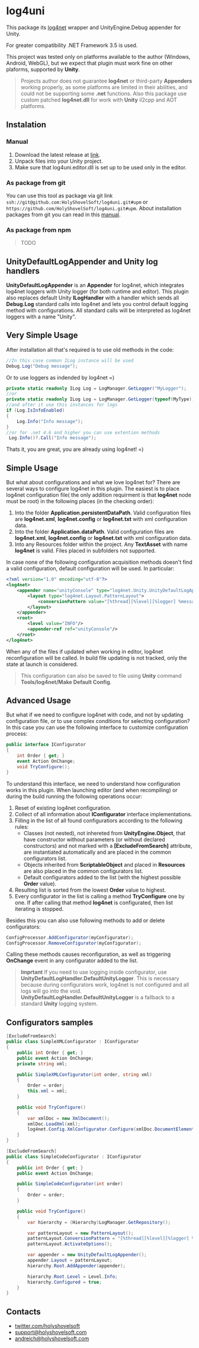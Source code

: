 # log4uni

This package its [log4net](https://logging.apache.org/log4net/) wrapper and UnityEngine.Debug appender for Unity.

For greater compatibility .NET Framework 3.5 is used.

This project was tested only on platforms available to the author (Windows, Android, WebGL), but we expect that plugin must work fine on other plaforms, supported by **Unity**.

> Projects author does not guarantee **log4net** or third-party **Appenders** working properly, as some platforms are limited in their abilities, and could not be supporting some **.net** functions.
> Also this package use custom patched **log4net.dll** for work with **Unity** il2cpp and AOT platforms.

## Instalation

### Manual

1. Download the latest release at [link](https://github.com/HolyShovelSoft/log4net.unity/releases).
2. Unpack files into your Unity project.
3. Make sure that log4uni.editor.dll is set up to be used only in the editor.

### As package from git

You can use this tool as package via git link `ssh://git@github.com:HolyShovelSoft/log4uni.git#upm` or `https://github.com/HolyShovelSoft/log4uni.git#upm`. About installation packages from git you can read in this [manual](https://docs.unity3d.com/Manual/upm-ui-giturl.html).

### As package from npm

> TODO

## UnityDefaultLogAppender and Unity log handlers

**UnityDefaultLogAppender** is an **Appender** for log4net, which integrates log4net loggers with Unity logger (for both runtime and editor). This plugin also replaces default Unity **ILogHandler** with a handler which sends all **Debug.Log** standard calls into log4net and lets you control default logging method with configurations.
All standard calls will be interpreted as log4net loggers with a name "Unity".

## Very Simple Usage

After installation all that's required is to use old methods in the code:

``` csharp
//In this case common ILog instance will be used
Debug.Log("Debug message");
```

Or to use loggers as indended by log4net =)

``` csharp
private static readonly ILog Log = LogManager.GetLogger("MyLogger");
//or
private static readonly ILog Log = LogManager.GetLogger(typeof(MyType));
//and after it use this instances for logs
if (Log.IsInfoEnabled)
{
    Log.Info("Info message");
}
//or for .net 4.6 and higher you can use extention methods
 Log.Info()?.Call("Info message");
```

Thats it, you are great, you are already using log4net! =)

## Simple Usage

But what about configurations and what we love log4net for? There are several ways to configure log4net in this plugin. The easiest is to place log4net configuration file( the only addition requirment is that **log4net** node must be root) in the following places (in the checking order):

1. Into the folder **Application.persistentDataPath**. Valid configuration files are **log4net.xml**, **log4net.config** or **log4net.txt** with xml configuration data.
2. Into the folder **Application.dataPath**. Valid configuration files are **log4net.xml**, **log4net.config** or **log4net.txt** with xml configuration data.
3. Into any Resources folder within the project. Any **TextAsset** with name **log4net** is valid. Files placed in subfolders not supported.

In case none of the following configuration acquisition methods doesn't find a valid configuration, default configuration will be used. In particular:

``` xml
<?xml version="1.0" encoding="utf-8"?>
<log4net>
    <appender name="unityConsole" type="log4net.Unity.UnityDefaultLogAppender">
        <layout type="log4net.Layout.PatternLayout">
            <conversionPattern value="[%thread][%level][%logger] %message"/>
        </layout>
    </appender>
    <root>
        <level value="INFO"/>
        <appender-ref ref="unityConsole"/>
    </root>
</log4net>
```

When any of the files if updated when working in editor, log4net reconfiguration will be called. In build file updating is not tracked, only the state at launch is considered.

> This configuration can also be saved to file using **Unity** command **Tools/log4net/Make Default Config**.

## Advanced Usage

But what if we need to configure log4net with code, and not by updating configuration file, or to use complex conditions for selecting configuration? In this case you can use the following interface to customize configuration process:

``` csharp
public interface IConfigurator
{
    int Order { get; }
    event Action OnChange;
    void TryConfigure();
}
```

To understand this interface, we need to understand how configuration works in this plugin. When launching editor (and when recompiling) or during the build running the following operations occur:

1. Reset of existing log4net configuration.
2. Collect of all information about **IConfigurator** interface implementations.
3. Filling in the list of all found configuratiors according to the following rules:
    - Classes (not nested), not inhereted from **UnityEngine.Object**, that have constructor without parameters (or without declared constructors) and not marked with a **[ExcludeFromSearch]** attribute, are instantiated automatically and are placed in the common configurators list.
    - Objects inherited from **ScriptableObject** and placed in **Resources** are also placed in the common configurators list.
    - Default configurators added to the list (with the highest possible **Order** value).
4. Resulting list is sorted from the lowest **Order** value to highest.
5. Every configurator in the list is calling a method **TryConfigure** one by one. If after calling that method **log4net** is configurated, then list iterating is stopped.

Besides this you can also use following methods to add or delete configurators:

``` csharp
ConfigProcessor.AddConfigurator(myConfigurator);
ConfigProcessor.RemoveConfigurator(myConfigurator);
```

Calling these methods causes reconfiguration, as well as triggering **OnChange** event in any configurator added to the list.

> **Imprtant**
> If you need to use logging inside configurator, use **UnityDefaultLogHandler.DefaultUnityLogger**. This is necessary because during configurators work, log4net is not configured and all logs will go into the void. **UnityDefaultLogHandler.DefaultUnityLogger** is a fallback to a standard **Unity** logging system.

## Configurators samples

``` csharp
[ExcludeFromSearch]
public class SimpleXMLConfigurator : IConfigurator
{
    public int Order { get; }
    public event Action OnChange;
    private string xml;

    public SimpleXMLConfigurator(int order, string xml)
    {
        Order = order;
        this.xml = xml;
    }

    public void TryConfigure()
    {
        var xmlDoc = new XmlDocument();
        xmlDoc.LoadXml(xml);
        log4net.Config.XmlConfigurator.Configure(xmlDoc.DocumentElement);
    }
}
```

``` csharp
[ExcludeFromSearch]
public class SimpleCodeConfigurator : IConfigurator
{
    public int Order { get; }
    public event Action OnChange;

    public SimpleCodeConfigurator(int order)
    {
        Order = order;
    }

    public void TryConfigure()
    {
        var hierarchy = (Hierarchy)LogManager.GetRepository();

        var patternLayout = new PatternLayout();
        patternLayout.ConversionPattern = "[%thread][%level][%logger] %message";
        patternLayout.ActivateOptions();

        var appender = new UnityDefaultLogAppender();
        appender.Layout = patternLayout;
        hierarchy.Root.AddAppender(appender);

        hierarchy.Root.Level = Level.Info;
        hierarchy.Configured = true;
    }
}
```

## Contacts

- [twitter.com/holyshovelsoft](https://twitter.com/holyshovelsoft)
- [support@holyshovelsoft.com](mailto:support@holyshovelsoft.com)
- [andreich@holyshovelsoft.com](mailto:andreich@holyshovelsoft.com)
